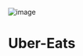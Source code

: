 ![image](https://github.com/akanbifatimah/Uber-Eats/assets/75247624/0d463c30-af30-46b6-8cdf-573c5b5a78b7)
# Uber-Eats
